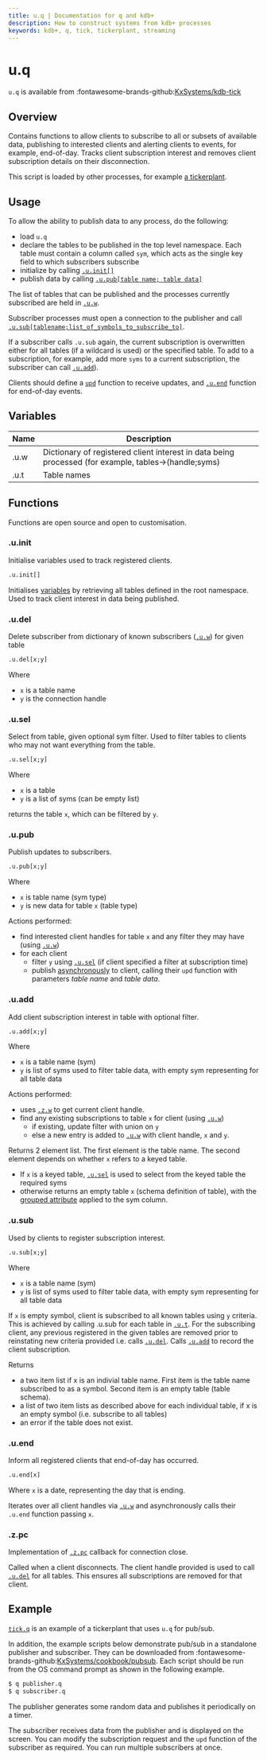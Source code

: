 ```yaml
---
title: u.q | Documentation for q and kdb+
description: How to construct systems from kdb+ processes
keywords: kdb+, q, tick, tickerplant, streaming
---
```

# u.q

`u.q` is available from :fontawesome-brands-github:[KxSystems/kdb-tick](https://github.com/KxSystems/kdb-tick)

## Overview

Contains functions to allow clients to subscribe to all or subsets of available data, publishing to interested clients and  alerting clients to events, for example, end-of-day. Tracks client subscription interest and removes client subscription details on their disconnection.

This script is loaded by other processes, for example [a tickerplant](tickq.md).

## Usage

To allow the ability to publish data to any process, do the following:

-   load `u.q`
-   declare the tables to be published in the top level namespace. Each table must contain a column called `sym`, which acts as the single key field to which subscribers subscribe
-   initialize by calling [`.u.init[]`](#uinit)
-   publish data by calling [`.u.pub[table name; table data]`](#upub)

The list of tables that can be published and the processes currently subscribed are held in [`.u.w`](#variables).

Subscriber processes must open a connection to the publisher and call [`.u.sub[tablename;list_of_symbols_to_subscribe_to]`](#usub).

If a subscriber calls `.u.sub` again, the current subscription is overwritten either for all tables (if a wildcard is used) or the specified table. 
To add to a subscription, for example, add more `syms` to a current subscription, the subscriber can call [`.u.add`](#uadd)).

Clients should define a [`upd`](rq.md#upd) function to receive updates, and [`.u.end`](rq.md#uend) function for end-of-day events.

## Variables

| Name | Description |
| ---- | ---- |
| .u.w | Dictionary of registered client interest in data being processed (for example, tables->(handle;syms) |
| .u.t | Table names |

## Functions

Functions are open source and open to customisation.

### .u.init

Initialise variables used to track registered clients.

```q
.u.init[]
```

Initialises [variables](#variables) by retrieving all tables defined in the root namespace. Used to track client interest in data being published.

### .u.del

Delete subscriber from dictionary of known subscribers ([`.u.w`](#variables)) for given table

```q
.u.del[x;y]
```
Where

* `x` is a table name
* `y` is the connection handle

### .u.sel

Select from table, given optional sym filter. Used to filter tables to clients who may not want everything from the table.

```q
.u.sel[x;y]
```
Where

* `x` is a table
* `y` is a list of syms (can be empty list)

returns the table `x`, which can be filtered by `y`.

### .u.pub

Publish updates to subscribers.

```q
.u.pub[x;y]
```
Where

* `x` is table name (sym type)
* `y` is new data for table `x` (table type)

Actions performed:

* find interested client handles for table `x` and any filter they may have (using [`.u.w`](#variables))
* for each client
    * filter `y` using [`.u.sel`](#usel) (if client specified a filter at subscription time)
    * publish [asynchronously](../basics/ipc.md#async-message-set) to client, calling their `upd` function with parameters _table name_ and _table data_.


### .u.add

Add client subscription interest in table with optional filter.

```q
.u.add[x;y]
```
Where

* `x` is a table name (sym)
* `y` is list of syms used to filter table data, with empty sym representing for all table data

Actions performed:

* uses [`.z.w`](../ref/dotz.md#zw-handle) to get current client handle.
* find any existing subscriptions to table `x` for client (using [`.u.w`](#variables))
    * if existing, update filter with union on `y`
    * else a new entry is added to [`.u.w`](#variables) with client handle, `x` and `y`.

Returns 2 element list. The first element is the table name. The second element depends on whether `x` refers to a keyed table.

* If `x` is a keyed table, [`.u.sel`](#usel) is used to select from the keyed table the required syms
* otherwise returns an empty table `x` (schema definition of table), with the [grouped attribute](../ref/set-attribute.md#grouped-and-parted) applied to the sym column.

### .u.sub

Used by clients to register subscription interest.

```q
.u.sub[x;y]
```
Where

* `x` is a table name (sym)
* `y` is list of syms used to filter table data, with empty sym representing for all table data

If `x` is empty symbol, client is subscribed to all known tables using `y` criteria. This is achieved by calling .u.sub for each table in [`.u.t`](#variables). 
For the subscribing  client, any previous registered in the given tables are removed prior to reinstating new criteria provided i.e. calls [`.u.del`](#udel).
Calls [`.u.add`](#uadd) to record the client subscription.

Returns 

* a two item list if x is an indivial table name. First item is the table name subscribed to as a symbol. Second item is an empty table (table schema).
* a list of two item lists as described above for each individual table, if x is an empty symbol (i.e. subscribe to all tables)
* an error if the table does not exist.

### .u.end

Inform all registered clients that end-of-day has occurred.

```q
.u.end[x]
```

Where `x` is a date, representing the day that is ending.

Iterates over all client handles via [`.u.w`](#variables) and asynchronously calls their `.u.end` function passing `x`.

### .z.pc

Implementation of [`.z.pc`](../ref/dotz.md#zpc-close) callback for connection close.

Called when a client disconnects. The client handle provided is used to call [`.u.del`](#udel) for all tables. This ensures all subscriptions are removed for that client.

## Example

[`tick.q`](tickq.md) is an example of a tickerplant that uses `u.q` for pub/sub. 

In addition, the example scripts below demonstrate pub/sub in a standalone publisher and subscriber.
They can be downloaded from :fontawesome-brands-github:[KxSystems/cookbook/pubsub](https://github.com/KxSystems/cookbook/tree/master/pubsub). 
Each script should be run from the OS command prompt as shown in the following example.

```bash
$ q publisher.q
$ q subscriber.q
```

The publisher generates some random data and publishes it periodically on a timer.

The subscriber receives data from the publisher and is displayed on the screen. You can modify the subscription request and the `upd` function of the subscriber as required. You can run multiple subscribers at once.
